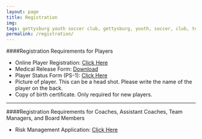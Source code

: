```yaml
---
layout: page
title: Registration
img: 
tags: gettysburg youth soccer club, gettysburg, youth, soccer, club, teams, registration
permalink: /registration/
---
```


####Registration Requirements for Players

<ul>
<li>Online Player Registration: <a href="https://www.youthleaguesusa.com/epys/14-15/0117/009/Welcome.html">Click Here</a></li>
<li>Medical Release Form: <a href="https://www.dropbox.com/s/745ollo3ejyfvwr/Medical_Release1.pdf">Download</a></li>
</li>
<li>Player Status Form (PS-1): <a href="https://www.dropbox.com/s/sg57dr8u3pgx06x/Player_Status1.pdf">Click Here</a></li>
<li>Picture of player. This can be a head shot. Please write the name of the player on the back.</li>
<li>Copy of birth certificate. Only required for new players.</li>
</ul>

_____________________________________________________________________________________________________________________________

####Registration Requirements for Coaches, Assistant Coaches, Team Managers, and Board Members

<ul>
<li>Risk Management Application: <a href="https://www.youthleaguesusa.com/epys/13-14/RiskManagement.html">Click Here</a></li>
</ul>
